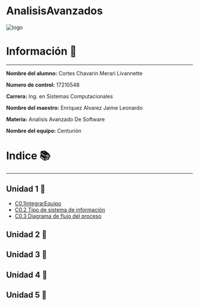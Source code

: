 # AnalisisAvanzados
![logo](https://user-images.githubusercontent.com/79494588/108807736-fea99d80-7559-11eb-9c3e-ee01c1e5d864.png)
# Información :file_folder:
---
 **Nombre del alumno:**  Cortes Chavarin Merari Livannette

 **Numero de control:**  17210548

 **Carrera:**  Ing. en Sistemas Computacionales

 **Nombre del maestro:**  Enriquez Alvarez Jaime Leonardo 

**Materia:**  Analisis Avanzado De Software

**Nombre del equipo:** Centurión 

# Indice :books:
---
## Unidad 1 :blue_book:

- [C0.1IntegrarEquipo](https://github.com/Merari-Cortes/AnalisisAvanzados/blob/5697c1ac5d95ef4f5f12ec053137d3f80d257eac/docs/C0.1_IntegrarEquiposdeTrabajo_CortesChavarinMerariLivannette.pdf)
- [C0.2  Tipo de sistema de información](https://github.com/Merari-Cortes/AnalisisAvanzados/blob/main/docs/C0.2%20_Tipo_de_sistema_de_informaci%C3%B3n_MerariCortes.md)
- [C0.3 Diagrama de flujo del proceso](https://github.com/Merari-Cortes/AnalisisAvanzados/blob/main/docs/C0.3_Diagrama_de_flujo_del_proceso.md)
## Unidad 2 :orange_book:
## Unidad 3 :green_book:
## Unidad 4 :ledger:
## Unidad 5 :closed_book:
